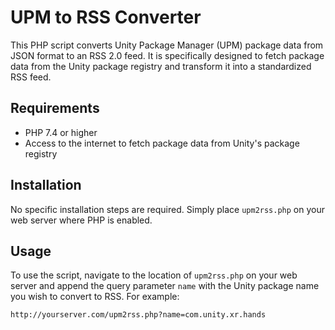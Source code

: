 # UPM to RSS Converter

This PHP script converts Unity Package Manager (UPM) package data from JSON format to an RSS 2.0 feed. It is specifically designed to fetch package data from the Unity package registry and transform it into a standardized RSS feed.

## Requirements

- PHP 7.4 or higher
- Access to the internet to fetch package data from Unity's package registry

## Installation

No specific installation steps are required. Simply place `upm2rss.php` on your web server where PHP is enabled.

## Usage

To use the script, navigate to the location of `upm2rss.php` on your web server and append the query parameter `name` with the Unity package name you wish to convert to RSS. For example:

`http://yourserver.com/upm2rss.php?name=com.unity.xr.hands`

